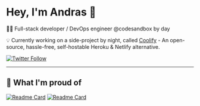 # Hey, I'm Andras 👋

👨‍💻 Full-stack developer / DevOps engineer @codesandbox by day

💡 Currently working on a side-project by night, called [Coolify](https://coolify.io) - An open-source, hassle-free, self-hostable Heroku & Netlify alternative.

[![Twitter Follow](https://img.shields.io/twitter/follow/andrasbacsai?color=blue&label=Follow%20my%20journey%20on%20Twitter&style=for-the-badge)](https://twitter.com/andrasbacsai)

--- 

## 🎉 What I'm proud of

[![Readme Card](https://github-readme-stats.vercel.app/api/pin/?username=coollabsio&repo=coolify&theme=buefy)](https://github.com/coollabsio/coolify) [![Readme Card](https://github-readme-stats.vercel.app/api/pin/?username=andrasbacsai&repo=machine-learning-api&theme=buefy)](https://github.com/andrasbacsai/machine-learning-api)

<!--
**andrasbacsai/andrasbacsai** is a ✨ _special_ ✨ repository because its `README.md` (this file) appears on your GitHub profile.

Here are some ideas to get you started:

- 🔭 I’m currently working on ...
- 🌱 I’m currently learning ...
- 👯 I’m looking to collaborate on ...
- 🤔 I’m looking for help with ...
- 💬 Ask me about ...
- 📫 How to reach me: ...
- 😄 Pronouns: ...
- ⚡ Fun fact: ...
-->
